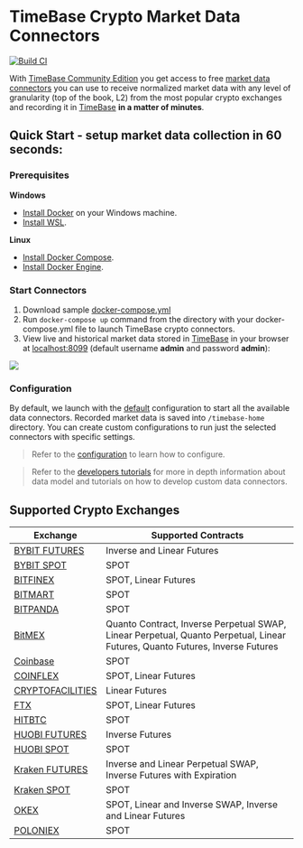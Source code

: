 # TimeBase Crypto Market Data Connectors

[![Build CI](https://github.com/epam/TimebaseCryptoConnectors/actions/workflows/build.yml/badge.svg)](https://github.com/epam/TimebaseCryptoConnectors/actions/workflows/build.yml)

With [TimeBase Community Edition](https://github.com/finos/TimeBase-CE) you get access to free [market data connectors](#supported-crypto-exchanges) you can use to receive normalized market data with any level of granularity (top of the book, L2) from the most popular crypto exchanges and recording it in [TimeBase](https://kb.timebase.info/) **in a matter of minutes**. 

## Quick Start - setup market data collection in 60 seconds:

### Prerequisites

**Windows** 

* [Install Docker](https://docs.docker.com/desktop/windows/install/) on your Windows machine. 
* [Install WSL](https://docs.microsoft.com/en-us/windows/wsl/install). 

**Linux**

* [Install Docker Compose](https://docs.docker.com/compose/install/).  
* [Install Docker Engine](https://docs.docker.com/engine/install/).

### Start Connectors 

1. Download sample [docker-compose.yml](https://raw.githubusercontent.com/epam/TimebaseCryptoConnectors/main/docs/docker-compose.yml)
2. Run `docker-compose up` command from the directory with your docker-compose.yml file to launch TimeBase crypto connectors. 
3. View live and historical market data stored in [TimeBase](https://kb.timebase.info/community/development/tools/Web%20Admin/admin_guide#stream-actions-monitor) in your browser at [localhost:8099](http://localhost:8099) (default username **admin** and password **admin**):

![](/img/stream-monitor.png)

### Configuration 

By default, we launch with the [default](https://raw.githubusercontent.com/epam/TimebaseCryptoConnectors/main/java/runner/src/main/resources/application.yaml) configuration to start all the available data connectors. Recorded market data is saved into `/timebase-home` directory. You can create custom configurations to run just the selected connectors with specific settings.

> Refer to the [configuration](https://github.com/epam/TimebaseCryptoConnectors/blob/main/docs/configuration.md) to learn how to configure. 

> Refer to the [developers tutorials](https://github.com/epam/TimebaseCryptoConnectors/blob/main/docs/developer.md) for more in depth information about data model and tutorials on how to develop custom data connectors. 

## Supported Crypto Exchanges

|Exchange|Supported Contracts|
|------|------------------|
|[BYBIT&nbsp;FUTURES](https://github.com/epam/TimebaseCryptoConnectors/tree/main/java/connectors/bybit-futures)|Inverse and Linear Futures|
|[BYBIT&nbsp;SPOT](https://github.com/epam/TimebaseCryptoConnectors/tree/main/java/connectors/bybit-spot)|SPOT|
|[BITFINEX](https://github.com/epam/TimebaseCryptoConnectors/tree/main/java/connectors/bitfinex)|SPOT, Linear Futures|
|[BITMART](https://github.com/epam/TimebaseCryptoConnectors/tree/main/java/connectors/bitmart)|SPOT|
|[BITPANDA](https://github.com/epam/TimebaseCryptoConnectors/tree/main/java/connectors/bitpanda)|SPOT|
|[BitMEX](java/connectors/bitmex/README.md)|Quanto Contract, Inverse Perpetual SWAP, Linear Perpetual, Quanto Perpetual, Linear Futures, Quanto Futures, Inverse Futures|
|[Coinbase](https://github.com/epam/TimebaseCryptoConnectors/blob/main/java/connectors/coinbase/README.md)|SPOT|
|[COINFLEX](https://github.com/epam/TimebaseCryptoConnectors/tree/main/java/connectors/coinflex)|SPOT, Linear Futures|
|[CRYPTOFACILITIES](https://github.com/epam/TimebaseCryptoConnectors/tree/main/java/connectors/cryptofacilities)|Linear Futures|
|[FTX](https://github.com/epam/TimebaseCryptoConnectors/blob/main/java/connectors/ftx/README.md)|SPOT, Linear Futures|
|[HITBTC](https://github.com/epam/TimebaseCryptoConnectors/tree/main/java/connectors/cryptofacilities)|SPOT|
|[HUOBI FUTURES](https://github.com/epam/TimebaseCryptoConnectors/tree/main/java/connectors/huobi-futures)|Inverse Futures|
|[HUOBI SPOT](https://github.com/epam/TimebaseCryptoConnectors/blob/main/java/connectors/huobi-spot/README.md)|SPOT|
|[Kraken&nbsp;FUTURES](https://github.com/epam/TimebaseCryptoConnectors/tree/main/java/connectors/kraken-futures)|Inverse and Linear Perpetual SWAP, Inverse Futures with Expiration|
|[Kraken&nbsp;SPOT](https://github.com/epam/TimebaseCryptoConnectors/tree/main/java/connectors/kraken-spot)|SPOT|
|[OKEX](https://github.com/epam/TimebaseCryptoConnectors/tree/main/java/connectors/okex)|SPOT, Linear and Inverse SWAP, Inverse and Linear Futures|
|[POLONIEX](https://github.com/epam/TimebaseCryptoConnectors/tree/main/java/connectors/poloniex)|SPOT|
